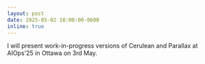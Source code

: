 ```yaml
---
layout: post
date: 2025-05-02 18:00:00-0600
inline: true
---
```


I will present work-in-progress versions of Cerulean and Parallax at AIOps'25 in Ottawa on 3rd May.